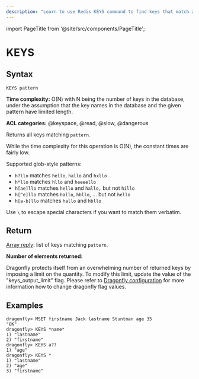 ```yaml
---
description: "Learn to use Redis KEYS command to find keys that match a pattern."
---
```


import PageTitle from '@site/src/components/PageTitle';

# KEYS

<PageTitle title="Redis KEYS Command (Documentation) | Dragonfly" />

## Syntax

    KEYS pattern

**Time complexity:** O(N) with N being the number of keys in the database, under the assumption that the key names in the database and the given pattern have limited length.

**ACL categories:** @keyspace, @read, @slow, @dangerous

Returns all keys matching `pattern`.

While the time complexity for this operation is O(N), the constant times are
fairly low.

Supported glob-style patterns:

- `h?llo` matches `hello`, `hallo` and `hxllo`
- `h*llo` matches `hllo` and `heeeello`
- `h[ae]llo` matches `hello` and `hallo,` but not `hillo`
- `h[^e]llo` matches `hallo`, `hbllo`, ... but not `hello`
- `h[a-b]llo` matches `hallo` and `hbllo`

Use `\` to escape special characters if you want to match them verbatim.

## Return

[Array reply](https://redis.io/docs/reference/protocol-spec/#arrays): list of keys matching `pattern`.

**Number of elements returned:**

Dragonfly protects itself from an overwhelming number of returned keys by imposing a limit on the quantity. To modify this limit, update the value of the "keys_output_limit" flag. Please refer to [Dragonfly configuration](https://github.com/dragonflydb/dragonfly#configuration) for more information how to change dragonfly flag values.

## Examples

```shell
dragonfly> MSET firstname Jack lastname Stuntman age 35
"OK"
dragonfly> KEYS *name*
1) "lastname"
2) "firstname"
dragonfly> KEYS a??
1) "age"
dragonfly> KEYS *
1) "lastname"
2) "age"
3) "firstname"
```
